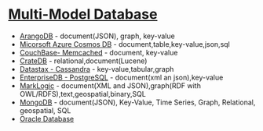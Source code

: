 # [Multi-Model Database](https://en.wikipedia.org/wiki/Multi-model_database)

* [ArangoDB](https://en.wikipedia.org/wiki/ArangoDB) - document(JSON), graph, key-value
* [Micorsoft Azure Cosmos DB](https://en.wikipedia.org/wiki/Cosmos_DB) - document,table,key-value,json,sql
* [CouchBase- Memcached](https://en.wikipedia.org/wiki/Couchbase_Server) - document, key-value
* [CrateDB](https://en.wikipedia.org/wiki/CrateDB) - relational,document(Lucene)
* [Datastax - Cassandra](https://en.wikipedia.org/wiki/DataStax) - key-value,tabular,graph
* [EnterpriseDB - PostgreSQL](https://en.wikipedia.org/wiki/EnterpriseDB) - document(xml an json),key-value
* [MarkLogic](https://en.wikipedia.org/wiki/MarkLogic) - document(XML and JSON),graph(RDF with OWL/RDFS),text,geospatial,binary,SQL
* [MongoDB](https://en.wikipedia.org/wiki/MongoDB) - document(JSON), Key-Value, Time Series, Graph, Relational, geospatial, SQL
* [Oracle Database](https://en.wikipedia.org/wiki/Oracle_Database)